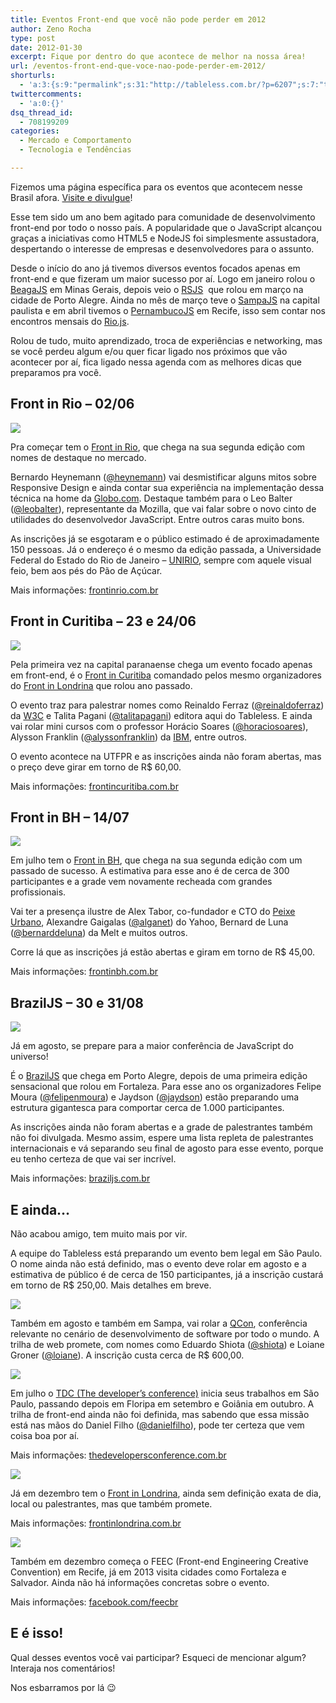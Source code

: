 ```yaml
---
title: Eventos Front-end que você não pode perder em 2012
author: Zeno Rocha
type: post
date: 2012-01-30
excerpt: Fique por dentro do que acontece de melhor na nossa área!
url: /eventos-front-end-que-voce-nao-pode-perder-em-2012/
shorturls:
  - 'a:3:{s:9:"permalink";s:31:"http://tableless.com.br/?p=6207";s:7:"tinyurl";s:26:"http://tinyurl.com/6pyep4b";s:4:"isgd";s:19:"http://is.gd/3vzxry";}'
twittercomments:
  - 'a:0:{}'
dsq_thread_id:
  - 708199209
categories:
  - Mercado e Comportamento
  - Tecnologia e Tendências

---
```

Fizemos uma página específica para os eventos que acontecem nesse Brasil afora. [Visite e divulgue][1]!

Esse tem sido um ano bem agitado para comunidade de desenvolvimento front-end por todo o nosso país. A popularidade que o JavaScript alcançou graças a iniciativas como HTML5 e NodeJS foi simplesmente assustadora, despertando o interesse de empresas e desenvolvedores para o assunto.

Desde o início do ano já tivemos diversos eventos focados apenas em front-end e que fizeram um maior sucesso por aí. Logo em janeiro rolou o [BeagaJS][2] em Minas Gerais, depois veio o [RSJS][3]  que rolou em março na cidade de Porto Alegre. Ainda no mês de março teve o [SampaJS][4] na capital paulista e em abril tivemos o [PernambucoJS][5] em Recife, isso sem contar nos encontros mensais do [Rio.js][6].

Rolou de tudo, muito aprendizado, troca de experiências e networking, mas se você perdeu algum e/ou quer ficar ligado nos próximos que vão acontecer por aí, fica ligado nessa agenda com as melhores dicas que preparamos pra você.

## Front in Rio &#8211; 02/06

[![][7]][8]

Pra começar tem o [Front in Rio][8], que chega na sua segunda edição com nomes de destaque no mercado.

Bernardo Heynemann ([@heynemann][9]) vai desmistificar alguns mitos sobre Responsive Design e ainda contar sua experiência na implementação dessa técnica na home da [Globo.com][10]. Destaque também para o Leo Balter ([@leobalter][11]), representante da Mozilla, que vai falar sobre o novo cinto de utilidades do desenvolvedor JavaScript. Entre outros caras muito bons.

As inscrições já se esgotaram e o público estimado é de aproximadamente 150 pessoas. Já o endereço é o mesmo da edição passada, a Universidade Federal do Estado do Rio de Janeiro &#8211; [UNIRIO][12], sempre com aquele visual feio, bem aos pés do Pão de Açúcar.

Mais informações: [frontinrio.com.br][8]

## Front in Curitiba &#8211; 23 e 24/06

[![][13]][14]

Pela primeira vez na capital paranaense chega um evento focado apenas em front-end, é o [Front in Curitiba][14] comandado pelos mesmo organizadores do [Front in Londrina][15] que rolou ano passado.

O evento traz para palestrar nomes como Reinaldo Ferraz ([@reinaldoferraz][16]) da [W3C][17] e Talita Pagani ([@talitapagani][18]) editora aqui do Tableless. E ainda vai rolar mini cursos com o professor Horácio Soares ([@horaciosoares][19]), Alysson Franklin ([@alyssonfranklin][20]) da [IBM][21], entre outros.

O evento acontece na UTFPR e as inscrições ainda não foram abertas, mas o preço deve girar em torno de R$ 60,00.

Mais informações: [frontincuritiba.com.br][14]

## Front in BH &#8211; 14/07

[![][22]][23]

Em julho tem o [Front in BH][23], que chega na sua segunda edição com um passado de sucesso. A estimativa para esse ano é de cerca de 300 participantes e a grade vem novamente recheada com grandes profissionais.

Vai ter a presença ilustre de Alex Tabor, co-fundador e CTO do [Peixe Urbano][24], Alexandre Gaigalas ([@alganet][25]) do Yahoo, Bernard de Luna ([@bernarddeluna][26]) da Melt e muitos outros.

Corre lá que as inscrições já estão abertas e giram em torno de R$ 45,00.

Mais informações: [frontinbh.com.br][23]

## BrazilJS &#8211; 30 e 31/08

[![][27]][28]

Já em agosto, se prepare para a maior conferência de JavaScript do universo!

É o [BrazilJS][28] que chega em Porto Alegre, depois de uma primeira edição sensacional que rolou em Fortaleza. Para esse ano os organizadores Felipe Moura ([@felipenmoura][29]) e Jaydson ([@jaydson][30]) estão preparando uma estrutura gigantesca para comportar cerca de 1.000 participantes.

As inscrições ainda não foram abertas e a grade de palestrantes também não foi divulgada. Mesmo assim, espere uma lista repleta de palestrantes internacionais e vá separando seu final de agosto para esse evento, porque eu tenho certeza de que vai ser incrível.

Mais informações: [braziljs.com.br][28]

## E ainda&#8230;

Não acabou amigo, tem muito mais por vir.

A equipe do Tableless está preparando um evento bem legal em São Paulo. O nome ainda não está definido, mas o evento deve rolar em agosto e a estimativa de público é de cerca de 150 participantes, já a inscrição custará em torno de R$ 250,00. Mais detalhes em breve.

[![][31]][32]

Também em agosto e também em Sampa, vai rolar a [QCon][32], conferência relevante no cenário de desenvolvimento de software por todo o mundo. A trilha de web promete, com nomes como Eduardo Shiota ([@shiota][33]) e Loiane Groner ([@loiane][34]). A inscrição custa cerca de R$ 600,00.

[![][35]][36]

Em julho o [TDC (The developer&#8217;s conference)][36] inicia seus trabalhos em São Paulo, passando depois em Floripa em setembro e Goiânia em outubro. A trilha de front-end ainda não foi definida, mas sabendo que essa missão está nas mãos do Daniel Filho ([@danielfilho][37]), pode ter certeza que vem coisa boa por aí.

Mais informações: [thedevelopersconference.com.br][38]

[![][39]][15]

Já em dezembro tem o [Front in Londrina][15], ainda sem definição exata de dia, local ou palestrantes, mas que também promete.

Mais informações: [frontinlondrina.com.br][40]

[![][41]][42]

Também em dezembro começa o FEEC (Front-end Engineering Creative Convention) em Recife, já em 2013 visita cidades como Fortaleza e Salvador. Ainda não há informações concretas sobre o evento.

Mais informações: [facebook.com/feecbr][42]

## E é isso!

Qual desses eventos você vai participar? Esqueci de mencionar algum? Interaja nos comentários!

Nos esbarramos por lá 😉

 [1]: http://tableless.com.br/eventos/
 [2]: http://www.bhjs.com.br/
 [3]: http://rsjs.org/
 [4]: http://sampajs.com/
 [5]: http://www.pernambucojs.com/
 [6]: http://riojs.org
 [7]: http://media.zenorocha.com/tableless/frontinrio.jpg
 [8]: http://www.frontinrio.com.br/
 [9]: https://twitter.com/#!/heynemann
 [10]: http://globo.com
 [11]: https://twitter.com/#!/leobalter
 [12]: http://www.unirio.br/
 [13]: http://media.zenorocha.com/tableless/frontincuritiba.jpg
 [14]: http://www.frontincuritiba.com.br/
 [15]: http://frontinlondrina.com.br/
 [16]: https://twitter.com/#!/reinaldoferraz
 [17]: http://www.w3c.br/Home/WebHome
 [18]: https://twitter.com/#!/talitapagani
 [19]: https://twitter.com/#!/horaciosoares
 [20]: https://twitter.com/#!/alyssonfranklin
 [21]: http://www.ibm.com/br/pt/
 [22]: http://media.zenorocha.com/tableless/frontinbh.jpg
 [23]: http://frontinbh.com.br/
 [24]: http://www.peixeurbano.com.br
 [25]: https://twitter.com/#!/alganet
 [26]: http://twitter.com/bernarddeluna
 [27]: http://media.zenorocha.com/tableless/braziljs.jpg
 [28]: http://braziljs.com.br/
 [29]: https://twitter.com/#!/felipenmoura
 [30]: http://twitter.com/jaydson
 [31]: http://media.zenorocha.com/tableless/qcon.jpg
 [32]: http://qconsp.com/
 [33]: https://twitter.com/#!/shiota
 [34]: https://twitter.com/#!/loiane
 [35]: http://media.zenorocha.com/tableless/tdc.jpg
 [36]: http://www.thedevelopersconference.com.br/
 [37]: https://twitter.com/#!/danielfilho
 [38]: http://www.thedevelopersconference.com.br/#geral
 [39]: http://media.zenorocha.com/tableless/frontinlondrina.jpg
 [40]: http://frontinlondrina.com.br
 [41]: http://media.zenorocha.com/tableless/feec.jpg
 [42]: https://www.facebook.com/feecbr